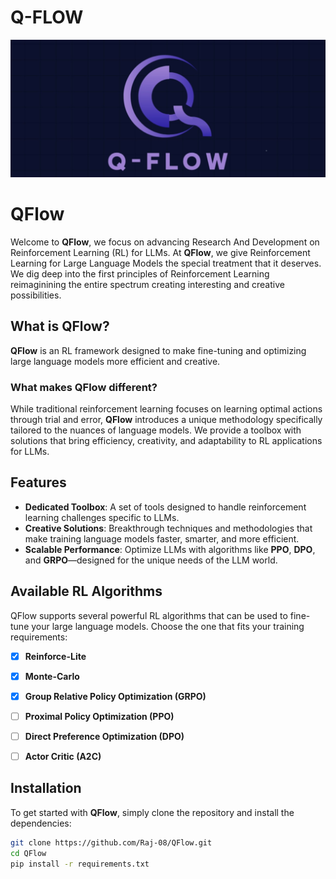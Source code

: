 # Q-FLOW
![Alt Text](images/img-copy.jpg)

# QFlow

Welcome to **QFlow**, we focus on advancing Research And Development on Reinforcement Learning (RL) for LLMs. At **QFlow**, we give Reinforcement Learning for Large Language Models the special treatment that it deserves. We dig deep into the first principles of Reinforcement Learning reimaginining the entire spectrum creating interesting and creative possibilities. 
## What is QFlow?

**QFlow** is an RL framework designed to make fine-tuning and optimizing large language models more efficient and creative. 

### What makes QFlow different?

While traditional reinforcement learning focuses on learning optimal actions through trial and error, **QFlow** introduces a unique methodology specifically tailored to the nuances of language models. We provide a toolbox with solutions that bring efficiency, creativity, and adaptability to RL applications for LLMs.

## Features

- **Dedicated Toolbox**: A set of tools designed to handle reinforcement learning challenges specific to LLMs.
- **Creative Solutions**: Breakthrough techniques and methodologies that make training language models faster, smarter, and more efficient.
- **Scalable Performance**: Optimize LLMs with algorithms like **PPO**, **DPO**, and **GRPO**—designed for the unique needs of the LLM world.

## Available RL Algorithms

QFlow supports several powerful RL algorithms that can be used to fine-tune your large language models. Choose the one that fits your training requirements:

- [x] **Reinforce-Lite**
- [x] **Monte-Carlo**
- [x] **Group Relative Policy Optimization (GRPO)**
- [ ] **Proximal Policy Optimization (PPO)**
- [ ] **Direct Preference Optimization (DPO)**
- [ ] **Actor Critic (A2C)**


## Installation

To get started with **QFlow**, simply clone the repository and install the dependencies:

```bash
git clone https://github.com/Raj-08/QFlow.git
cd QFlow
pip install -r requirements.txt
